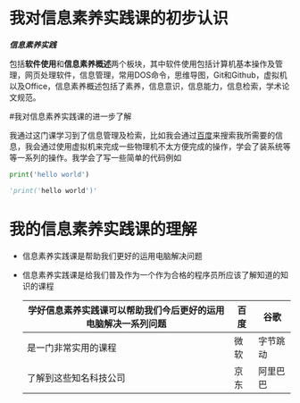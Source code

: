 # 我对信息素养实践课的初步认识

***信息素养实践***

​    包括**软件使用**和**信息素养概述**两个板块，其中软件使用包括计算机基本操作及管理，网页处理软件，信息管理，常用DOS命令，思维导图，Git和Github，虚拟机以及Office，信息素养概述包括了素养，信息意识，信息能力，信息检索，学术论文规范。

#我对信息素养实践课的进一步了解

我通过这门课学习到了信息管理及检索，比如我会通过[百度](https://www.baidu.com/)来搜索我所需要的信息，我会通过使用虚拟机来完成一些物理机不太方便完成的操作，学会了装系统等等一系列的操作。我学会了写一些简单的代码例如

```python
print('hello world')
```

``` python
'print('hello world')'
```

# 我的信息素养实践课的理解

* 信息素养实践课是帮助我们更好的运用电脑解决问题

* 信息素养实践课是给我们普及作为一个作为合格的程序员所应该了解知道的知识的课程

  | 学好信息素养实践课可以帮助我们今后更好的运用电脑解决一系列问题 | 百度 | 谷歌     |
  | ------------------------------------------------------------ | ---- | -------- |
  | 是一门非常实用的课程                                         | 微软 | 字节跳动 |
  | 了解到这些知名科技公司                                       | 京东 | 阿里巴巴 |

  